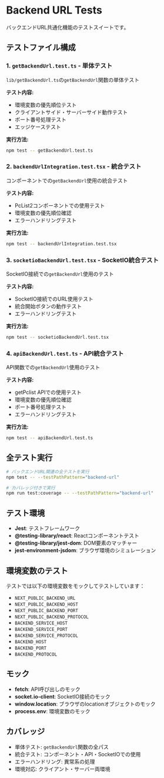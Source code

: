 # Backend URL Tests

バックエンドURL共通化機能のテストスイートです。

## テストファイル構成

### 1. `getBackendUrl.test.ts` - 単体テスト
`lib/getBackendUrl.ts`の`getBackendUrl`関数の単体テスト

**テスト内容:**
- 環境変数の優先順位テスト
- クライアントサイド・サーバーサイド動作テスト
- ポート番号処理テスト
- エッジケーステスト

**実行方法:**
```bash
npm test -- getBackendUrl.test.ts
```

### 2. `backendUrlIntegration.test.tsx` - 統合テスト
コンポーネントでの`getBackendUrl`使用の統合テスト

**テスト内容:**
- PcList2コンポーネントでの使用テスト
- 環境変数の優先順位確認
- エラーハンドリングテスト

**実行方法:**
```bash
npm test -- backendUrlIntegration.test.tsx
```

### 3. `socketioBackendUrl.test.tsx` - SocketIO統合テスト
SocketIO接続での`getBackendUrl`使用のテスト

**テスト内容:**
- SocketIO接続でのURL使用テスト
- 統合開始ボタンの動作テスト
- エラーハンドリングテスト

**実行方法:**
```bash
npm test -- socketioBackendUrl.test.tsx
```

### 4. `apiBackendUrl.test.ts` - API統合テスト
API関数での`getBackendUrl`使用のテスト

**テスト内容:**
- getPclist APIでの使用テスト
- 環境変数の優先順位確認
- ポート番号処理テスト
- エラーハンドリングテスト

**実行方法:**
```bash
npm test -- apiBackendUrl.test.ts
```

## 全テスト実行

```bash
# バックエンドURL関連の全テストを実行
npm test -- --testPathPattern="backend-url"

# カバレッジ付きで実行
npm run test:coverage -- --testPathPattern="backend-url"
```

## テスト環境

- **Jest**: テストフレームワーク
- **@testing-library/react**: Reactコンポーネントテスト
- **@testing-library/jest-dom**: DOM要素のマッチャー
- **jest-environment-jsdom**: ブラウザ環境のシミュレーション

## 環境変数のテスト

テストでは以下の環境変数をモックしてテストしています：

- `NEXT_PUBLIC_BACKEND_URL`
- `NEXT_PUBLIC_BACKEND_HOST`
- `NEXT_PUBLIC_BACKEND_PORT`
- `NEXT_PUBLIC_BACKEND_PROTOCOL`
- `BACKEND_SERVICE_HOST`
- `BACKEND_SERVICE_PORT`
- `BACKEND_SERVICE_PROTOCOL`
- `BACKEND_HOST`
- `BACKEND_PORT`
- `BACKEND_PROTOCOL`

## モック

- **fetch**: API呼び出しのモック
- **socket.io-client**: SocketIO接続のモック
- **window.location**: ブラウザのlocationオブジェクトのモック
- **process.env**: 環境変数のモック

## カバレッジ

- 単体テスト: `getBackendUrl`関数の全パス
- 統合テスト: コンポーネント・API・SocketIOでの使用
- エラーハンドリング: 異常系の処理
- 環境対応: クライアント・サーバー両環境
